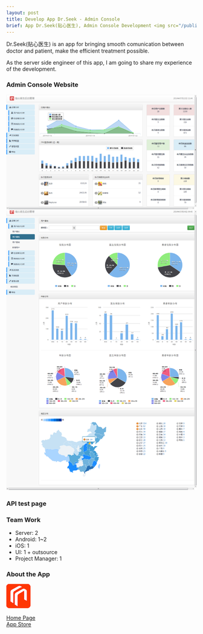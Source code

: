 ```yaml
---
layout: post
title: Develop App Dr.Seek - Admin Console 
brief: App Dr.Seek(贴心医生), Admin Console Development <img src="/public/img/drseek-dashboard.png"/>
---
```


Dr.Seek(贴心医生) is an app for bringing smooth comunication between doctor and patient, make the efficient treatment possible.<br>

As the server side engineer of this app, I am going to share my experience of the development.

### Admin Console Website

<a href="/public/img/drseek-dashboard.png" data-lightbox="console-dashboard" data-title="Admin Console Dashboard">
	<img src="/public/img/drseek-dashboard.png" alt="console-dashboard"/>
</a>

<a href="/public/img/drseek-user-prop.png" data-lightbox="console-dashboard" data-title="Admin Console User Property">
	<img src="/public/img/drseek-user-prop.png" alt="console-user-prop"/>
</a>

### API test page


### Team Work

- Server: 2
- Android: 1~2
- iOS: 1
- UI: 1 + outsource
- Project Manager: 1


### About the App

<img src="/public/img/drseek-icon.png" width="64px"/>

[Home Page <i class="fa fa-link"></i>](http://www.tiexinyisheng.com)<br>
[App Store <i class="fa fa-link"></i>](https://itunes.apple.com/us/app/tie-xin-yi-sheng/id934643717?mt=8)
